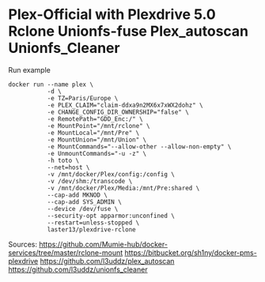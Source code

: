 # Plex-Official with Plexdrive 5.0 Rclone Unionfs-fuse Plex_autoscan Unionfs_Cleaner

Run example
```
docker run --name plex \
           -d \
           -e TZ=Paris/Europe \
           -e PLEX_CLAIM="claim-ddxa9n2MX6x7xWX2dohz" \
           -e CHANGE_CONFIG_DIR_OWNERSHIP="false" \
           -e RemotePath="GDD_Enc:/" \
           -e MountPoint="/mnt/rclone" \
           -e MountLocal="/mnt/Pre" \
           -e MountUnion="/mnt/Union" \
           -e MountCommands="--allow-other --allow-non-empty" \
           -e UnmountCommands="-u -z" \
           -h toto \
           --net=host \
           -v /mnt/docker/Plex/config:/config \
           -v /dev/shm:/transcode \
           -v /mnt/docker/Plex/Media:/mnt/Pre:shared \
           --cap-add MKNOD \
           --cap-add SYS_ADMIN \
           --device /dev/fuse \
           --security-opt apparmor:unconfined \
           --restart=unless-stopped \
           laster13/plexdrive-rclone
```           
Sources: 
https://github.com/Mumie-hub/docker-services/tree/master/rclone-mount
https://bitbucket.org/sh1ny/docker-pms-plexdrive
https://github.com/l3uddz/plex_autoscan
https://github.com/l3uddz/unionfs_cleaner
